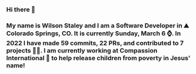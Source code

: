 ### Hi there 👋

### My name is Wilson Staley and I am a Software Developer in ⛰ Colorado Springs, CO.  It is currently Sunday, March 6 ⌚. In 2022 I have made 59 commits, 22 PRs, and contributed to 7 projects 👨‍💻. I am currently working at Compassion International 🏢 to help release children from poverty in Jesus' name!